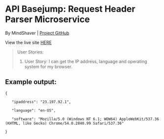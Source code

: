 <html lang="en">
<head>
    <link rel="stylesheet" href="https://maxcdn.bootstrapcdn.com/bootstrap/3.3.6/css/bootstrap.min.css"
          integrity="sha384-1q8mTJOASx8j1Au+a5WDVnPi2lkFfwwEAa8hDDdjZlpLegxhjVME1fgjWPGmkzs7" crossorigin="anonymous">
    <meta charset="UTF-8">
</head>
<body>
<div class="container-fluid">
    <h1 class="header">API Basejump: Request Header Parser Microservice</h1>
    <p>By MindShaver |
        <a href="https://github.com/MindShaver/header-mservice">Project GitHub</a></p>
        <p> View the live site <a href="https://mindshaver-timestamp-service.herokuapp.com/" target="_blank">HERE</a></p>
    <blockquote>User Stories:
        <ol>
            <li>User Story: I can get the IP address, language and operating system for my browser.
            </li>
        </ol>
    </blockquote>
    <h2>Example output:</h2>
    <code>{<br/>
   "ipaddress": "23.197.92.1",<br/>
   "language": "en-US",<br/>
   "software": "Mozilla/5.0 (Windows NT 6.1; WOW64) AppleWebKit/537.36 (KHTML, like Gecko) Chrome/54.0.2840.99 Safari/537.36"<br/>
}</code>
    
</div>
</body>
</html>